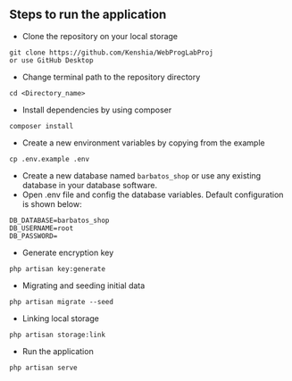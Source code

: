 ## Steps to run the application
- Clone the repository on your local storage
```
git clone https://github.com/Kenshia/WebProgLabProj
or use GitHub Desktop
```
- Change terminal path to the repository directory
```
cd <Directory_name>
```
- Install dependencies by using composer
```
composer install
```
- Create a new environment variables by copying from the example
```
cp .env.example .env
```
- Create a new database named `barbatos_shop` or use any existing database in your database software.
- Open .env file and config the database variables. Default configuration is shown below:
```
DB_DATABASE=barbatos_shop
DB_USERNAME=root
DB_PASSWORD=
```
- Generate encryption key
```
php artisan key:generate
```
- Migrating and seeding initial data
```
php artisan migrate --seed
```
- Linking local storage
```
php artisan storage:link
```
- Run the application
```
php artisan serve
``` 
